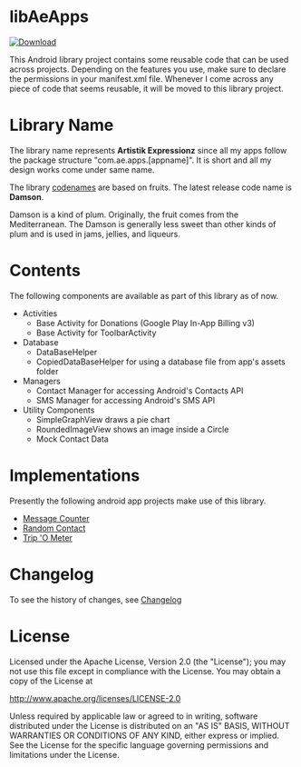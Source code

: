 # libAeApps
[ ![Download](https://api.bintray.com/packages/midhunhk/lib-ae-apps/ae-apps-library/images/download.svg) ](https://bintray.com/midhunhk/lib-ae-apps/ae-apps-library/_latestVersion)

This Android library project contains some reusable code that can be used across projects. Depending on the features you use, make sure to declare the permissions in your manifest.xml file. Whenever I come across any piece of code that seems reusable, it will be moved to this library project.

# Library Name
The library name represents **Artistik Expressionz** since all my apps follow the package structure "com.ae.apps.[appname]". It is short and all my design works come under same name.

The library [codenames](https://github.com/midhunhk/ae-apps-library/wiki/Codenames) are based on fruits. The latest release code name is **Damson**.

Damson is a kind of plum. Originally, the fruit comes from the Mediterranean. The Damson is generally less sweet than other kinds of plum and is used in jams, jellies, and liqueurs.

# Contents
The following components are available as part of this library as of now.

* Activities
  * Base Activity for Donations (Google Play In-App Billing v3)
  * Base Activity for ToolbarActivity
* Database  
  * DataBaseHelper
  * CopiedDataBaseHelper for using a database file from app's assets folder
* Managers  
  * Contact Manager for accessing Android's Contacts API
  * SMS Manager for accessing Android's SMS API  
* Utility Components
  * SimpleGraphView draws a pie chart
  * RoundedImageView shows an image inside a Circle
  * Mock Contact Data

# Implementations
Presently the following android app projects make use of this library.

* <a href="https://github.com/midhunhk/message-counter">Message Counter</a>
* <a href="https://github.com/midhunhk/random-contact">Random Contact</a>
* <a href="https://github.com/midhunhk/trip-o-meter">Trip 'O Meter</a>

# Changelog
To see the history of changes, see [Changelog](https://github.com/midhunhk/ae-apps-library/blob/master/VersionHistory.md)

# License
Licensed under the Apache License, Version 2.0 (the "License");
 you may not use this file except in compliance with the License.
 You may obtain a copy of the License at
  
 http://www.apache.org/licenses/LICENSE-2.0
  
 Unless required by applicable law or agreed to in writing, software
 distributed under the License is distributed on an "AS IS" BASIS,
 WITHOUT WARRANTIES OR CONDITIONS OF ANY KIND, either express or implied.
 See the License for the specific language governing permissions and
 limitations under the License.
